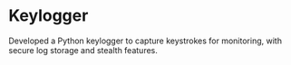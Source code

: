 # Keylogger
Developed a Python keylogger to capture keystrokes for monitoring, with secure log storage and stealth features.
